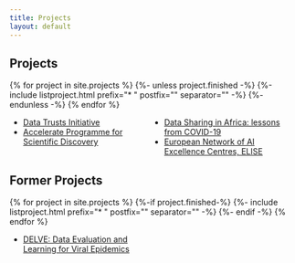 ```yaml
---
title: Projects
layout: default
---
```


<style>
ul {
  columns: 2;
  -webkit-columns: 2;
  -moz-columns: 2;
}
</style>


## Projects

{% for project in site.projects %}
  {%- unless project.finished -%}
    {%-include listproject.html prefix="* " postfix="" separator="" -%}
  {%- endunless -%}
{% endfor %}
* [Data Trusts Initiative](https://datatrusts.uk)
* [Accelerate Programme for Scientific Discovery](https://www.cst.cam.ac.uk/accelerate)
* [Data Sharing in Africa: lessons from COVID-19](https://mamutorine.github.io/about/)
* [European Network of AI Excellence Centres, ELISE](https://www.elise-ai.eu/work/agenda-and-programs) 


## Former Projects

{% for project in site.projects %}
  {%-if project.finished-%}
    {%- include listproject.html prefix="* " postfix="" separator="" -%}
  {%- endif -%}
{% endfor %}
* [DELVE: Data Evaluation and Learning for Viral Epidemics](https://rs-delve.github.io/about.html)
